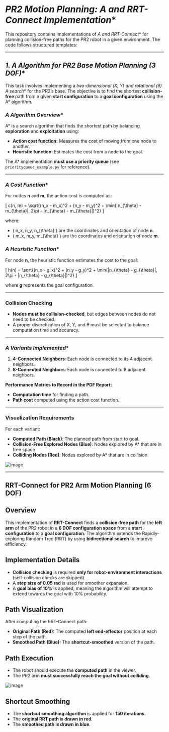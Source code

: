 # **PR2 Motion Planning: A* and RRT-Connect Implementation**

This repository contains implementations of **A* and RRT-Connect** for planning collision-free paths for the PR2 robot in a given environment. The code follows structured templates:

---

## **1. A* Algorithm for PR2 Base Motion Planning (3 DOF)**

This task involves implementing a **two-dimensional (X, Y) and rotational (θ) A* search** for the PR2’s base. The objective is to find the shortest **collision-free** path from a given **start configuration** to a **goal configuration** using the A* algorithm.

### **A* Algorithm Overview**
A* is a search algorithm that finds the shortest path by balancing **exploration** and **exploitation** using:
- **Action cost function:** Measures the cost of moving from one node to another.
- **Heuristic function:** Estimates the cost from a node to the goal.

The A* implementation **must use a priority queue** (see `priorityqueue_example.py` for reference).

---

### **A* Cost Function**
For nodes **n** and **m**, the action cost is computed as:

\[
c(n, m) = \sqrt{(n_x - m_x)^2 + (n_y - m_y)^2 + \min(|n_{\theta} - m_{\theta}|, 2\pi - |n_{\theta} - m_{\theta}|)^2}
\]

where:
- \( n_x, n_y, n_{\theta} \) are the coordinates and orientation of node **n**.
- \( m_x, m_y, m_{\theta} \) are the coordinates and orientation of node **m**.

### **A* Heuristic Function**
For node **n**, the heuristic function estimates the cost to the goal:

\[
h(n) = \sqrt{(n_x - g_x)^2 + (n_y - g_y)^2 + \min(|n_{\theta} - g_{\theta}|, 2\pi - |n_{\theta} - g_{\theta}|)^2}
\]

where **g** represents the goal configuration.

---

### **Collision Checking**
- **Nodes must be collision-checked**, but edges between nodes do not need to be checked.
- A proper discretization of X, Y, and θ must be selected to balance computation time and accuracy.

---

### **A* Variants Implemented**
1. **4-Connected Neighbors**: Each node is connected to its 4 adjacent neighbors.
2. **8-Connected Neighbors**: Each node is connected to 8 adjacent neighbors.

**Performance Metrics to Record in the PDF Report:**
- **Computation time** for finding a path.
- **Path cost** computed using the action cost function.

---

### **Visualization Requirements**
For each variant:
- **Computed Path (Black)**: The planned path from start to goal.
- **Collision-Free Explored Nodes (Blue)**: Nodes explored by A* that are in free space.
- **Colliding Nodes (Red)**: Nodes explored by A* that are in collision.

![image](https://github.com/user-attachments/assets/067c549a-7e1f-46b4-a222-f08bc507ed3a)

---

## **RRT-Connect for PR2 Arm Motion Planning (6 DOF)**

## **Overview**
This implementation of **RRT-Connect** finds a **collision-free path** for the **left arm** of the PR2 robot in a **6 DOF configuration space** from a **start configuration** to a **goal configuration**. The algorithm extends the Rapidly-exploring Random Tree (RRT) by using **bidirectional search** to improve efficiency.

## **Implementation Details**
- **Collision checking** is required **only for robot-environment interactions** (self-collision checks are skipped).
- A **step size of 0.05 rad** is used for smoother expansion.
- A **goal bias of 10%** is applied, meaning the algorithm will attempt to extend towards the goal with 10% probability.

## **Path Visualization**
After computing the RRT-Connect path:
- **Original Path (Red):** The computed **left end-effector** position at each step of the path.
- **Smoothed Path (Blue):** The **shortcut-smoothed** version of the path.

## **Path Execution**
- The robot should execute the **computed path** in the viewer.
- The PR2 arm **must successfully reach the goal without colliding**.

![image](https://github.com/user-attachments/assets/91f2128e-888e-4727-bd45-334f652e698d)


## **Shortcut Smoothing**
- The **shortcut smoothing algorithm** is applied for **150 iterations**.
- The **original RRT path is drawn in red**.
- The **smoothed path is drawn in blue**.
